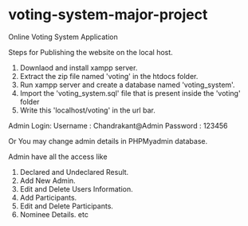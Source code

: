 # voting-system-major-project

Online Voting System Application

Steps for Publishing the website on the local host.
1.	Downlaod and install xampp server.
2.	Extract the zip file named 'voting' in the htdocs folder.
3.	Run xampp server and create a database named 'voting_system'.
4.	Import the 'voting_system.sql' file that is present inside the 'voting' folder
5.	Write this 'localhost/voting' in the url bar.


Admin Login:
Username : Chandrakant@Admin
Password : 123456

Or You may change admin details in PHPMyadmin database.


Admin have all the access like
1. Declared and Undeclared Result.
2. Add New Admin.
3. Edit and Delete Users Information.
4. Add Participants.
5. Edit and Delete Participants.
6. Nominee Details. etc
